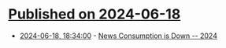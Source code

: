 # [Published on 2024-06-18](index.md)

* [2024-06-18, 18:34:00](https://soylentnews.org/article.pl?sid=24/06/17/1925242&from=rss) - [News Consumption is Down -- 2024](https://soylentnews.org/article.pl?sid=24/06/17/1925242&from=rss)
